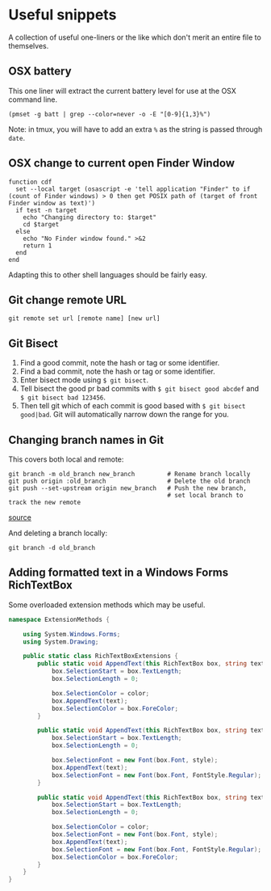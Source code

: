 # Useful snippets

A collection of useful one-liners or the like which don't merit an entire file
to themselves.

## OSX battery

This one liner will extract the current battery level for use at the OSX command
line.

`(pmset -g batt | grep --color=never -o -E "[0-9]{1,3}%")`

Note: in tmux, you will have to add an extra `%` as the string is passed through
`date`.

## OSX change to current open Finder Window

```fish
function cdf
  set --local target (osascript -e 'tell application "Finder" to if (count of Finder windows) > 0 then get POSIX path of (target of front Finder window as text)')
  if test -n target
    echo "Changing directory to: $target"
    cd $target
  else
    echo "No Finder window found." >&2
    return 1
  end
end
```

Adapting this to other shell languages should be fairly easy.

## Git change remote URL

`git remote set url [remote name] [new url]`

## Git Bisect

1. Find a good commit, note the hash or tag or some identifier.
2. Find a bad commit, note the hash or tag or some identifier.
3. Enter bisect mode using `$ git bisect`.
4. Tell bisect the good pr bad commits with `$ git bisect good abcdef` and `$
   git bisect bad 123456`.
5. Then tell git which of each commit is good based with `$ git bisect
   good|bad`. Git will automatically narrow down the range for you.

## Changing branch names in Git

This covers both local and remote:

```shell
git branch -m old_branch new_branch         # Rename branch locally
git push origin :old_branch                 # Delete the old branch
git push --set-upstream origin new_branch   # Push the new branch,
                                            # set local branch to track the new remote
```

[source](https://gist.github.com/lttlrck/9628955)

And deleting a branch locally:

```shell
git branch -d old_branch
```

## Adding formatted text in a Windows Forms RichTextBox

Some overloaded extension methods which may be useful.

```c#
namespace ExtensionMethods {

    using System.Windows.Forms;
    using System.Drawing;

    public static class RichTextBoxExtensions {
        public static void AppendText(this RichTextBox box, string text, Color color) {
            box.SelectionStart = box.TextLength;
            box.SelectionLength = 0;

            box.SelectionColor = color;
            box.AppendText(text);
            box.SelectionColor = box.ForeColor;
        }

        public static void AppendText(this RichTextBox box, string text, FontStyle style) {
            box.SelectionStart = box.TextLength;
            box.SelectionLength = 0;

            box.SelectionFont = new Font(box.Font, style);
            box.AppendText(text);
            box.SelectionFont = new Font(box.Font, FontStyle.Regular);
        }

        public static void AppendText(this RichTextBox box, string text, Color color, FontStyle style) {
            box.SelectionStart = box.TextLength;
            box.SelectionLength = 0;

            box.SelectionColor = color;
            box.SelectionFont = new Font(box.Font, style);
            box.AppendText(text);
            box.SelectionFont = new Font(box.Font, FontStyle.Regular);
            box.SelectionColor = box.ForeColor;
        }
    }
}
```
